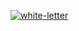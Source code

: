 [![white-letter](https://github-readme-stats.vercel.app/api?username=sujianqingfeng)](https://github.com/anuraghazra/github-readme-stats)
